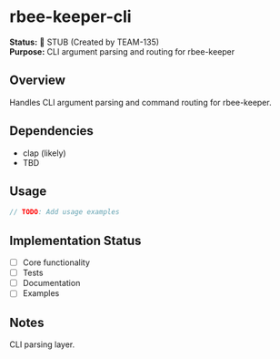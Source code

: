 # rbee-keeper-cli

**Status:** 🚧 STUB (Created by TEAM-135)  
**Purpose:** CLI argument parsing and routing for rbee-keeper

## Overview

Handles CLI argument parsing and command routing for rbee-keeper.

## Dependencies

- clap (likely)
- TBD

## Usage

```rust
// TODO: Add usage examples
```

## Implementation Status

- [ ] Core functionality
- [ ] Tests
- [ ] Documentation
- [ ] Examples

## Notes

CLI parsing layer.
